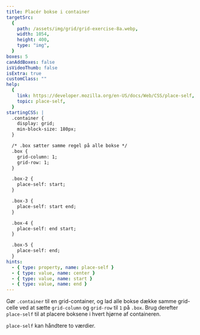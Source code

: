 ```yaml
---
title: Placér bokse i container
targetSrc:
  {
    path: /assets/img/grid/grid-exercise-8a.webp,
    width: 1054,
    height: 400,
    type: "img",
  }
boxes: 5
canAddBoxes: false
isVideoThumb: false
isExtra: true
customClass: ""
help:
  {
    link: https://developer.mozilla.org/en-US/docs/Web/CSS/place-self,
    topic: place-self,
  }
startingCSS: |
  .container {
    display: grid;
    min-block-size: 180px;
  }

  /* .box sætter samme regel på alle bokse */
  .box {
    grid-column: 1;
    grid-row: 1;
  }

  .box-2 {
    place-self: start;
  }

  .box-3 {
    place-self: start end;
  }

  .box-4 {
    place-self: end start;
  }

  .box-5 {
    place-self: end;
  }
hints:
  - { type: property, name: place-self }
  - { type: value, name: center }
  - { type: value, name: start }
  - { type: value, name: end }
---
```


Gør <code class="token selector">.container</code> til en grid-container, og lad alle bokse dække samme grid-celle ved at sætte `grid-column` og `grid-row` til <code data-type="value">1</code> på <code class="token selector">.box</code>. Brug derefter `place-self` til at placere boksene i hvert hjørne af containeren.

`place-self` kan håndtere to værdier.
